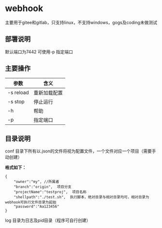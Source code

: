# webhook
主要用于gitee和gitlab，只支持linux，不支持windows，gogs及coding未做测试
## 部署说明
默认端口为7442
可使用-p 指定端口

## 主要操作
|参数|含义|
|---|---|
|-s reload|重新加载配置|
|-s stop|停止运行|
|-h|帮助|
|-p|指定端口|
## 目录说明
conf 目录下所有以.json的文件将视为配置文件，一个文件对应一个项目（需要手动创建）

**格式如下：**
```
{
	"owner":"my", //所属者
	"branch":"origin",  项目分支
	"projectName":"testproj",  项目名称
	"shellpath":"./test.sh",  执行脚本，绝对目录与相对目录均可，相对目录为webhook可执行文件目录为起始
	"password":"Aa123456"
}
```
log 目录为日志及pid目录（程序可自行创建）
